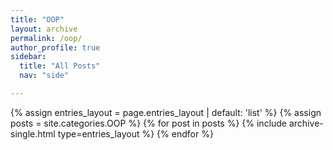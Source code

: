 ```yaml
---
title: "OOP"
layout: archive
permalink: /oop/
author_profile: true
sidebar:
  title: "All Posts"
  nav: "side"

---
```


{% assign entries_layout = page.entries_layout | default: 'list' %}
{% assign posts = site.categories.OOP %}
{% for post in posts %} {% include archive-single.html type=entries_layout %} {% endfor %}
